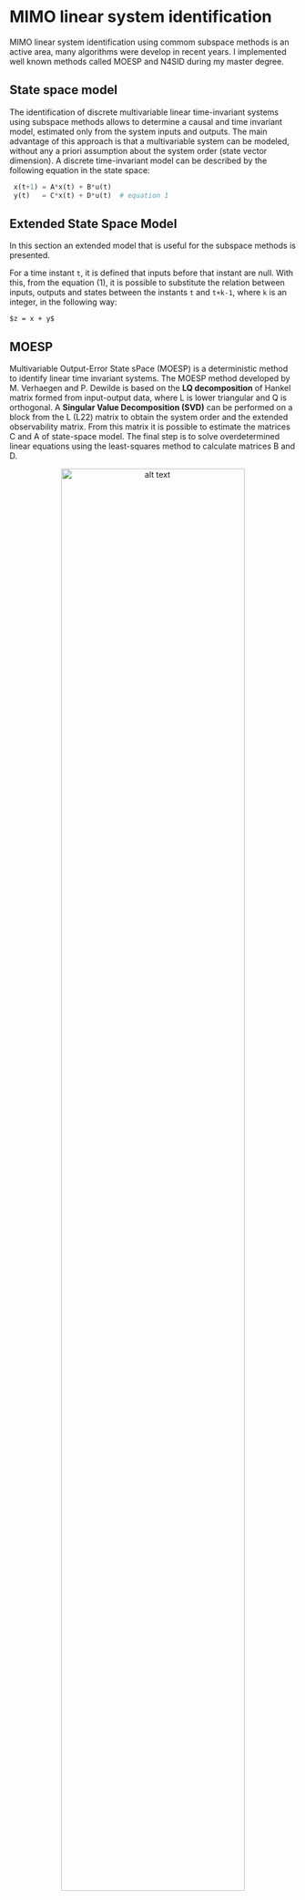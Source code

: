 # MIMO linear system identification

MIMO linear system identification using commom subspace methods is an active area, many algorithms were develop in recent years. I implemented well known methods called MOESP and N4SID during my master degree.

## State space model

The identification of discrete multivariable linear time-invariant systems using subspace methods allows to determine a causal and time invariant model, estimated only from the system inputs and outputs. The main advantage of this approach is that a multivariable system can be modeled, without any a priori assumption about the system order (state vector dimension). A discrete time-invariant model can be described by the following equation in the state space:

```python
 x(t+1) = A*x(t) + B*u(t)
 y(t)   = C*x(t) + D*u(t)  # equation 1
 ```

## Extended State Space Model

In this section an extended model that is useful for the subspace methods is presented.

For a time instant `t`, it is defined that inputs before that instant are null. With this, from the equation (1), it is possible to substitute the relation between inputs, outputs and states between the instants `t` and `t+k-1`, where `k` is an integer, in the following way:

`$z = x + y$`

## MOESP

 Multivariable Output-Error State sPace (MOESP) is a deterministic method to identify linear time invariant systems. The MOESP method developed by M. Verhaegen and P. Dewilde is based on the **LQ decomposition** of Hankel matrix formed from input-output data, where L is lower triangular and Q is orthogonal. A **Singular Value Decomposition (SVD)** can be performed on a block from the L (L22) matrix to obtain the system order and the extended observability matrix. From this matrix it is possible to estimate the matrices C and A of state-space model. The final step is to solve overdetermined linear equations using the least-squares method to calculate matrices B and D.


 <p align="center">
 <img src="https://github.com/Alro10/MOESP-and-N4SID/blob/master/moesp_output.jpg" alt="alt text" width="80%" height="80%">
 </p>

 ## N4SID:

 Numerical Algorithms for Subspace State Space System Identification (N4SID) developed by P. Van Overschee and B. De Moor. The method stars with the oblique projection of the future outputs to past inputs and outputs into the future inputs direction. The second step is to apply the **LQ decomposition** and then the state vector can be computed by the **SVD**. Finally, it is possible to compute the matrices A, B, C and D of state-space model by using the least-squares method.

 <p align="center">
 <img src="https://github.com/Alro10/MOESP-and-N4SID/blob/master/n4sid_output.jpg" alt="alt text" width="80%" height="80%">
 </p>

## Testing
This is the available benchmark (MIMO dynamic system):

Second order system, matrix A is 4x4, B is 4x3, C is 2x4 and D is 2x4.

`system.m`: This generate the data, white noise as input.

`moespar.m`: MOESP function.

`n4sidkatamodar.m`: N4SID function.

`SETUPFUNCTIONS2.m`: run this file for see everything.

If you have questions or problems, please open an issue or, even better, fix the problem yourself and submit a pull request!

## Citing

If you use `MOESP-and-N4SID` in your research, you can cite it as follows:

```bibtex
@misc{robles2017subspace,
    author = {Alexander Robles},
    title = {MOESP-and-N4SID},
    year = {2017},
    publisher = {GitHub},
    journal = {GitHub repository},
    howpublished = {\url{https://github.com/Alro10/MOESP-and-N4SID}},
}
```
